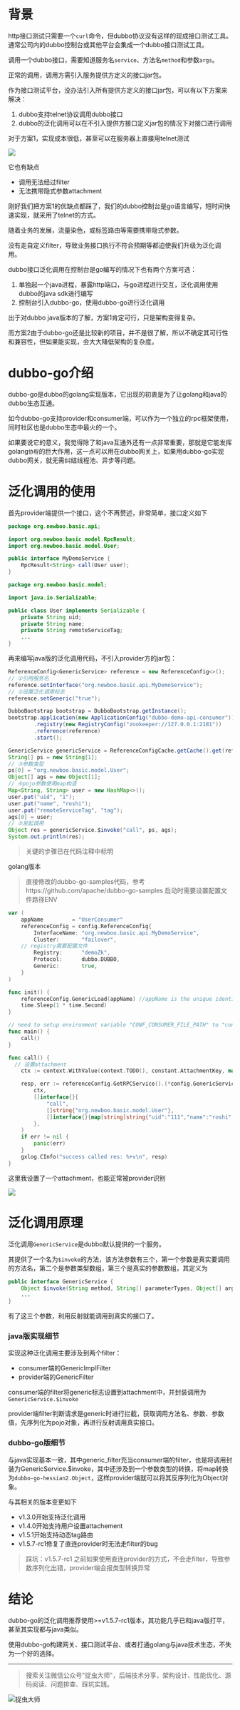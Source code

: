 # 背景
http接口测试只需要一个`curl`命令，但dubbo协议没有这样的现成接口测试工具。通常公司内的dubbo控制台或其他平台会集成一个dubbo接口测试工具。

调用一个dubbo接口，需要知道服务名`service`、方法名`method`和参数`args`。

正常的调用，调用方需引入服务提供方定义的接口jar包。

作为接口测试平台，没办法引入所有提供方定义的接口jar包，可以有以下方案来解决：
1. dubbo支持telnet协议调用dubbo接口
1. dubbo的泛化调用可以在不引入提供方接口定义jar包的情况下对接口进行调用

对于方案1，实现成本很低，甚至可以在服务器上直接用telnet测试

![](../../../../../IdeaProjects/dubbogo.github.io/img/blog/dubbo-go-test-platform.resources/1.png)

它也有缺点
- 调用无法经过filter
- 无法携带隐式参数attachment

刚好我们把方案1的优缺点都踩了，我们的dubbo控制台是go语言编写，短时间快速实现，就采用了telnet的方式。

随着业务的发展，流量染色，或标签路由等需要携带隐式参数。

没有走自定义filter，导致业务接口执行不符合预期等都迫使我们升级为泛化调用。

dubbo接口泛化调用在控制台是go编写的情况下也有两个方案可选：
1. 单独起一个java进程，暴露http端口，与go进程进行交互，泛化调用使用dubbo的java sdk进行编写
1. 控制台引入dubbo-go，使用dubbo-go进行泛化调用

出于对dubbo java版本的了解，方案1肯定可行，只是架构变得复杂。

而方案2由于dubbo-go还是比较新的项目，并不是很了解，所以不确定其可行性和兼容性，但如果能实现，会大大降低架构的复杂度。

# dubbo-go介绍
dubbo-go是dubbo的golang实现版本，它出现的初衷是为了让golang和java的dubbo生态互通。

如今dubbo-go支持provider和consumer端，可以作为一个独立的rpc框架使用，同时社区也是dubbo生态中最火的一个。

如果要说它的意义，我觉得除了和java互通外还有一点非常重要，那就是它能发挥golang`协程`的巨大作用，这一点可以用在dubbo网关上，如果用dubbo-go实现dubbo网关，就无需纠结线程池、异步等问题。

# 泛化调用的使用
首先provider端提供一个接口，这个不再赘述，非常简单，接口定义如下

```java
package org.newboo.basic.api;

import org.newboo.basic.model.RpcResult;
import org.newboo.basic.model.User;

public interface MyDemoService {
    RpcResult<String> call(User user);
}
```

```java
package org.newboo.basic.model;

import java.io.Serializable;

public class User implements Serializable {
    private String uid;
    private String name;
    private String remoteServiceTag;
    ...
}
```

再来编写java版的泛化调用代码，不引入provider方的jar包：
```java
ReferenceConfig<GenericService> reference = new ReferenceConfig<>();
// ①引用服务名
reference.setInterface("org.newboo.basic.api.MyDemoService");
// ②设置泛化调用标志
reference.setGeneric("true");

DubboBootstrap bootstrap = DubboBootstrap.getInstance();
bootstrap.application(new ApplicationConfig("dubbo-demo-api-consumer"))
        .registry(new RegistryConfig("zookeeper://127.0.0.1:2181"))
        .reference(reference)
        .start();

GenericService genericService = ReferenceConfigCache.getCache().get(reference);
String[] ps = new String[1];
// ③参数类型
ps[0] = "org.newboo.basic.model.User";
Object[] ags = new Object[1];
// ④pojo参数使用map构造
Map<String, String> user = new HashMap<>();
user.put("uid", "1");
user.put("name", "roshi");
user.put("remoteServiceTag", "tag");
ags[0] = user;
// ⑤发起调用
Object res = genericService.$invoke("call", ps, ags);
System.out.println(res);
```
> 关键的步骤已在代码注释中标明

golang版本
> 直接修改的dubbo-go-samples代码，参考https://github.com/apache/dubbo-go-samples
> 启动时需要设置配置文件路径ENV
```go
var (
	appName         = "UserConsumer"
	referenceConfig = config.ReferenceConfig{
		InterfaceName: "org.newboo.basic.api.MyDemoService",
		Cluster:       "failover",
    // registry需要配置文件
		Registry:      "demoZk",
		Protocol:      dubbo.DUBBO,
		Generic:       true,
	}
)

func init() {
	referenceConfig.GenericLoad(appName) //appName is the unique identification of RPCService
	time.Sleep(1 * time.Second)
}

// need to setup environment variable "CONF_CONSUMER_FILE_PATH" to "conf/client.yml" before run
func main() {
	call()
}

func call() {
  // 设置attachment
	ctx := context.WithValue(context.TODO(), constant.AttachmentKey, map[string]string{"tag":"test"})

	resp, err := referenceConfig.GetRPCService().(*config.GenericService).Invoke(
		ctx,
		[]interface{}{
			"call",
			[]string{"org.newboo.basic.model.User"},
			[]interface{}{map[string]string{"uid":"111","name":"roshi","remoteServiceTag":"hello"}},
		},
	)
	if err != nil {
		panic(err)
	}
	gxlog.CInfo("success called res: %+v\n", resp)
}
```
这里我设置了一个attachment，也能正常被provider识别

![](../../../../../IdeaProjects/dubbogo.github.io/img/blog/dubbo-go-test-platform.resources/2.png)

# 泛化调用原理

泛化调用`GenericService`是dubbo默认提供的一个服务。

其提供了一个名为`$invoke`的方法，该方法参数有三个，第一个参数是真实要调用的方法名，第二个是参数类型数组，第三个是真实的参数数组，其定义为
```java
public interface GenericService {
    Object $invoke(String method, String[] parameterTypes, Object[] args) throws GenericException;
    ...
}
```
有了这三个参数，利用反射就能调用到真实的接口了。

### java版实现细节
实现这种泛化调用主要涉及到两个filter：
- consumer端的GenericImplFilter
- provider端的GenericFilter

consumer端的filter将generic标志设置到attachment中，并封装调用为`GenericService.$invoke`

provider端filter判断请求是generic时进行拦截，获取调用方法名、参数、参数值，先序列化为pojo对象，再进行反射调用真实接口。

### dubbo-go版细节

与java实现基本一致，其中generic_filter充当consumer端的filter，也是将调用封装为GenericService.$invoke，其中还涉及到一个参数类型的转换，将map转换为`dubbo-go-hessian2.Object`，这样provider端就可以将其反序列化为Object对象。

与其相关的版本变更如下

- v1.3.0开始支持泛化调用
- v1.4.0开始支持用户设置attachement
- v1.5.1开始支持动态tag路由
- v1.5.7-rc1修复了直连provider时无法走filter的bug

> 踩坑：v1.5.7-rc1 之前如果使用直连provider的方式，不会走filter，导致参数序列化出错，provider端会报类型转换异常

# 结论
dubbo-go的泛化调用推荐使用>=v1.5.7-rc1版本，其功能几乎已和java版打平，甚至其实现都与java类似。

使用dubbo-go构建网关、接口测试平台、或者打通golang与java技术生态，不失为一个好的选择。

---
> 搜索关注微信公众号"捉虫大师"，后端技术分享，架构设计、性能优化、源码阅读、问题排查、踩坑实践。


![捉虫大师](../../qrcode_small.jpg)